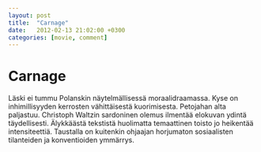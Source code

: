 ```yaml
---
layout: post
title:  "Carnage"
date:   2012-02-13 21:02:00 +0300
categories: [movie, comment]
---
```


# Carnage

Läski ei tummu Polanskin näytelmällisessä moraalidraamassa. Kyse on inhimillisyyden kerrosten vähittäisestä kuorimisesta. Petojahan alta paljastuu. Christoph Waltzin sardoninen olemus ilmentää elokuvan ydintä täydellisesti. Älykkäästä tekstistä huolimatta temaattinen toisto jo heikentää intensiteettiä. Taustalla on kuitenkin ohjaajan horjumaton sosiaalisten tilanteiden ja konventioiden ymmärrys.

[//]: # "http://www.imdb.com/title/tt1692486/"